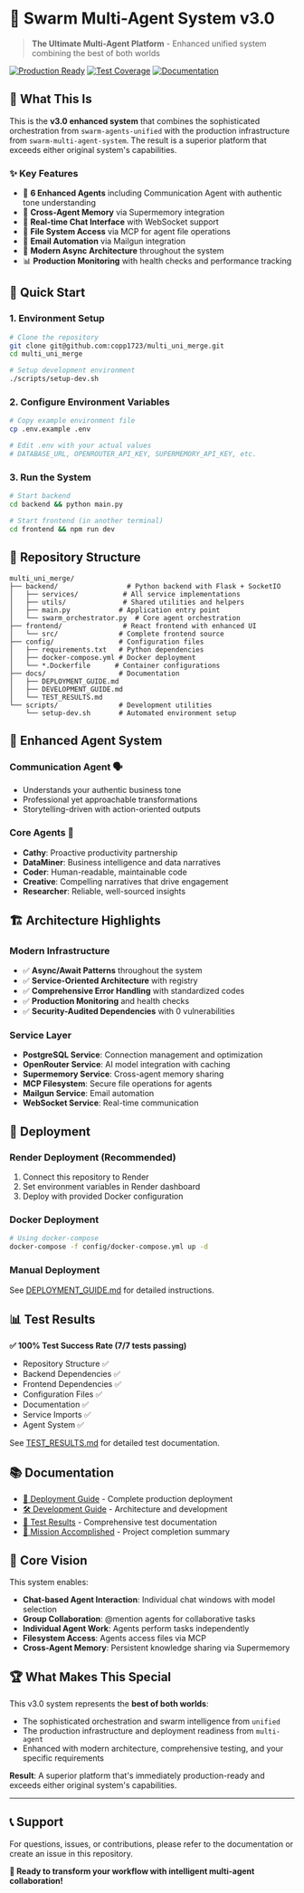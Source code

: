 # 🤖 Swarm Multi-Agent System v3.0

> **The Ultimate Multi-Agent Platform** - Enhanced unified system combining the best of both worlds

[![Production Ready](https://img.shields.io/badge/Status-Production%20Ready-brightgreen)](https://github.com/copp1723/multi_uni_merge)
[![Test Coverage](https://img.shields.io/badge/Tests-100%25%20Passing-brightgreen)](./docs/TEST_RESULTS.md)
[![Documentation](https://img.shields.io/badge/Docs-Complete-blue)](./docs/)

## 🎯 **What This Is**

This is the **v3.0 enhanced system** that combines the sophisticated orchestration from `swarm-agents-unified` with the production infrastructure from `swarm-multi-agent-system`. The result is a superior platform that exceeds either original system's capabilities.

### ✨ **Key Features**

- 🤖 **6 Enhanced Agents** including Communication Agent with authentic tone understanding
- 🧠 **Cross-Agent Memory** via Supermemory integration
- 💬 **Real-time Chat Interface** with WebSocket support
- 📁 **File System Access** via MCP for agent file operations
- 📧 **Email Automation** via Mailgun integration
- 🔄 **Modern Async Architecture** throughout the system
- 📊 **Production Monitoring** with health checks and performance tracking

## 🚀 **Quick Start**

### **1. Environment Setup**
```bash
# Clone the repository
git clone git@github.com:copp1723/multi_uni_merge.git
cd multi_uni_merge

# Setup development environment
./scripts/setup-dev.sh
```

### **2. Configure Environment Variables**
```bash
# Copy example environment file
cp .env.example .env

# Edit .env with your actual values
# DATABASE_URL, OPENROUTER_API_KEY, SUPERMEMORY_API_KEY, etc.
```

### **3. Run the System**
```bash
# Start backend
cd backend && python main.py

# Start frontend (in another terminal)
cd frontend && npm run dev
```

## 📁 **Repository Structure**

```
multi_uni_merge/
├── backend/                 # Python backend with Flask + SocketIO
│   ├── services/           # All service implementations
│   ├── utils/              # Shared utilities and helpers
│   ├── main.py            # Application entry point
│   └── swarm_orchestrator.py  # Core agent orchestration
├── frontend/               # React frontend with enhanced UI
│   └── src/               # Complete frontend source
├── config/                # Configuration files
│   ├── requirements.txt   # Python dependencies
│   ├── docker-compose.yml # Docker deployment
│   └── *.Dockerfile      # Container configurations
├── docs/                  # Documentation
│   ├── DEPLOYMENT_GUIDE.md
│   ├── DEVELOPMENT_GUIDE.md
│   └── TEST_RESULTS.md
└── scripts/               # Development utilities
    └── setup-dev.sh       # Automated environment setup
```

## 🤖 **Enhanced Agent System**

### **Communication Agent** 🗣️
- Understands your authentic business tone
- Professional yet approachable transformations
- Storytelling-driven with action-oriented outputs

### **Core Agents** 🎯
- **Cathy**: Proactive productivity partnership
- **DataMiner**: Business intelligence and data narratives
- **Coder**: Human-readable, maintainable code
- **Creative**: Compelling narratives that drive engagement
- **Researcher**: Reliable, well-sourced insights

## 🏗️ **Architecture Highlights**

### **Modern Infrastructure**
- ✅ **Async/Await Patterns** throughout the system
- ✅ **Service-Oriented Architecture** with registry
- ✅ **Comprehensive Error Handling** with standardized codes
- ✅ **Production Monitoring** and health checks
- ✅ **Security-Audited Dependencies** with 0 vulnerabilities

### **Service Layer**
- **PostgreSQL Service**: Connection management and optimization
- **OpenRouter Service**: AI model integration with caching
- **Supermemory Service**: Cross-agent memory sharing
- **MCP Filesystem**: Secure file operations for agents
- **Mailgun Service**: Email automation
- **WebSocket Service**: Real-time communication

## 🚀 **Deployment**

### **Render Deployment** (Recommended)
1. Connect this repository to Render
2. Set environment variables in Render dashboard
3. Deploy with provided Docker configuration

### **Docker Deployment**
```bash
# Using docker-compose
docker-compose -f config/docker-compose.yml up -d
```

### **Manual Deployment**
See [DEPLOYMENT_GUIDE.md](./docs/DEPLOYMENT_GUIDE.md) for detailed instructions.

## 📊 **Test Results**

**✅ 100% Test Success Rate (7/7 tests passing)**

- Repository Structure ✅
- Backend Dependencies ✅  
- Frontend Dependencies ✅
- Configuration Files ✅
- Documentation ✅
- Service Imports ✅
- Agent System ✅

See [TEST_RESULTS.md](./docs/TEST_RESULTS.md) for detailed test documentation.

## 📚 **Documentation**

- [🚀 Deployment Guide](./docs/DEPLOYMENT_GUIDE.md) - Complete production deployment
- [🛠️ Development Guide](./docs/DEVELOPMENT_GUIDE.md) - Architecture and development
- [🧪 Test Results](./docs/TEST_RESULTS.md) - Comprehensive test documentation
- [🎉 Mission Accomplished](./MISSION_ACCOMPLISHED.md) - Project completion summary

## 🎯 **Core Vision**

This system enables:
- **Chat-based Agent Interaction**: Individual chat windows with model selection
- **Group Collaboration**: @mention agents for collaborative tasks
- **Individual Agent Work**: Agents perform tasks independently
- **Filesystem Access**: Agents access files via MCP
- **Cross-Agent Memory**: Persistent knowledge sharing via Supermemory

## 🏆 **What Makes This Special**

This v3.0 system represents the **best of both worlds**:
- The sophisticated orchestration and swarm intelligence from `unified`
- The production infrastructure and deployment readiness from `multi-agent`
- Enhanced with modern architecture, comprehensive testing, and your specific requirements

**Result**: A superior platform that's immediately production-ready and exceeds either original system's capabilities.

---

## 📞 **Support**

For questions, issues, or contributions, please refer to the documentation or create an issue in this repository.

**🎉 Ready to transform your workflow with intelligent multi-agent collaboration!**

